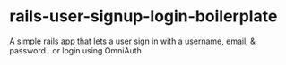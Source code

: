 # rails-user-signup-login-boilerplate
A simple rails app that lets a user sign in with a username, email, &amp; password...or login using OmniAuth
